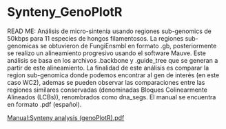 # Synteny_GenoPlotR
READ ME:
Análisis de micro-sintenia usando regiones sub-genomics de 50kbps para 11 especies de hongos filamentosos. 
La regiones sub-genomicas se obtuvieron de FungiEnsmbl en formato .gb, posteriormente se realizo un alineamiento progresivo usando el software Mauve. Este análisis se basa en los archivos .backbone y .guide_tree que se generan a partir de este alineamiento.
La finalidad de este análisis es comparar la region sub-genomica donde podemos encontrar al gen de interés (en este caso WC2), ademas se pueden observar las comparaciones entre las regiones similares conservadas (denominadas Bloques Colinearmente Alineados (LCBs)), renombrados como dna_segs.
El manual se encuentra en formato .pdf  (español).




[Manual:Synteny analysis (genoPlotR).pdf](https://github.com/lavinialavin/Synteny_GenoPlotR/files/6587943/Manual.Synteny.analysis.genoPlotR.pdf)
